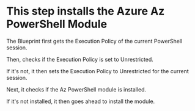 # This step installs the Azure Az PowerShell Module

The Blueprint first gets the Execution Policy of the current PowerShell session.

Then, checks if the Execution Policy is set to Unrestricted.

If it's not, it then sets the Execution Policy to Unrestricted for the current session.

Next, it checks if the Az PowerShell module is installed.

If it's not installed, it then goes ahead to install the module.

